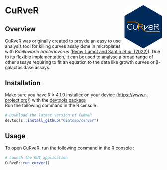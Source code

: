 # CuRveR <img src="CurverHex.svg" align="right" width="120" />

## Overview

CuRveR was originally created to provide an easy to use analysis tool for killing curves assay done in microplates with _Bdellovibrio bacteriovorus_ ([Remy, Lamot and Santin _et al_. (2022)](https://www.sciencedirect.com/science/article/pii/S2666166721008108)). Due to its flexible implementation, it can be used to analyse a broad range of other assays requiring to fit an equation to the data like growth curves or β-galactosidase assays.

## Installation

Make sure you have R ≥ 4.1.0 installed on your device (https://www.r-project.org/) with the [devtools package](https://github.com/r-lib/devtools)  
Run the following command in the R console :

```r
# Download the latest version of CuRveR
devtools::install_github("Giatomo/curver")
```

## Usage

To open CuRveR, run the following command in the R console :

```r
# Launch the GUI application
CuRveR::run_curver()
```
